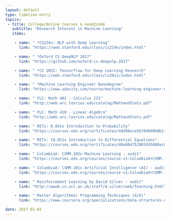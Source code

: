 ```yaml
---
layout: default
type: timeline-entry
topics:
 - title: College/Online Courses & need2code
   subtitle: "Research Interest in Machine Learning"
   items:

    - name: " *CS224n: NLP with Deep Learning"
      link: "https://web.stanford.edu/class/cs224n/index.html"

    - name: " *Oxford CS DeepNLP 2017"
      link: "https://github.com/oxford-cs-deepnlp-2017"

    - name: " *CS 20SI: Tensorflow for Deep Learning Research"
      link: "https://web.stanford.edu/class/cs20si/index.html"

    - name: " *Machine Learning Engineer Nanodegree"
      link: "https://www.udacity.com/course/machine-learning-engineer-nanodegree--nd009"

    - name: " FLC: Math 402 - Calculus III"
      link: "http://web.arc.losrios.edu/catalog/MathandStats.pdf"

    - name: " FLC: Math 410 - Linear Algebra"
      link: "http://web.arc.losrios.edu/catalog/MathandStats.pdf"

    - name: " MITx: 6.041x Introduction to Probability"
      link: "https://courses.edx.org/certificates/44d98ece56704899b0b17958212310b3"

    - name: " MITx: 18.031x Introduction to Differential Equations"
      link: "https://courses.edx.org/certificates/d8a994752003435880ac6c2aad8ddf12"

    - name: " ColumbiaX: CSMM.102x Machine Learning - audit"
      link: "https://courses.edx.org/courses/course-v1:ColumbiaX+CSMM.102x+1T2017/info"

    - name: " ColumbiaX: CSMM.101x Artificial Intelligence (AI) - audit"
      link: "https://courses.edx.org/courses/course-v1:ColumbiaX+CSMM.101x+1T2017/info"

    - name: " Reinforcement Learning by David Silver - audit"
      link: "http://www0.cs.ucl.ac.uk/staff/d.silver/web/Teaching.html"

    - name: " Master Algorithmic Programming Techniques (4/6)"
      link: "https://www.coursera.org/specializations/data-structures-algorithms"

date: 2017-01-01
---
```

